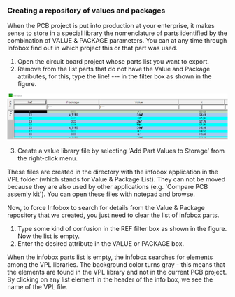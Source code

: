### Creating a repository of values and packages

When the PCB project is put into production at your enterprise, it makes sense to store in a special library the nomenclature of parts identified by the combination of VALUE & PACKAGE parameters. You can at any time through Infobox find out in which project this or that part was used.

1) Open the circuit board project whose parts list you want to export.
2) Remove from the list parts that do not have the Value and Package attributes, for this, type the line! --- in the filter box as shown in the figure.

![](pictures/ib_vp1.png)

3) Create a value library file by selecting 'Add Part Values to Storage' from the right-click menu.

These files are created in the directory with the infobox application in the VPL folder (which stands for Value & Package List). They can not be moved because they are also used by other applications (e.g. 'Compare PCB assemly kit'). You can open these files with notepad and browse.

Now, to force Infobox to search for details from the Value & Package repository that we created, you just need to clear the list of infobox parts.

1) Type some kind of confusion in the REF filter box as shown in the figure. Now the list is empty.
2) Enter the desired attribute in the VALUE or PACKAGE box.

When the infobox parts list is empty, the infobox searches for elements among the VPL libraries. The background color turns gray - this means that the elements are found in the VPL library and not in the current PCB project. By clicking on any list element in the header of the info box, we see the name of the VPL file.
